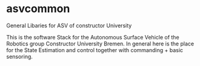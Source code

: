 # asvcommon
General Libaries for ASV of constructor University

This is the software Stack for the Autonomous Surface Vehicle of the Robotics group Constructor University Bremen.
In general here is the place for the State Estimation and control together with commanding + basic sensoring.
